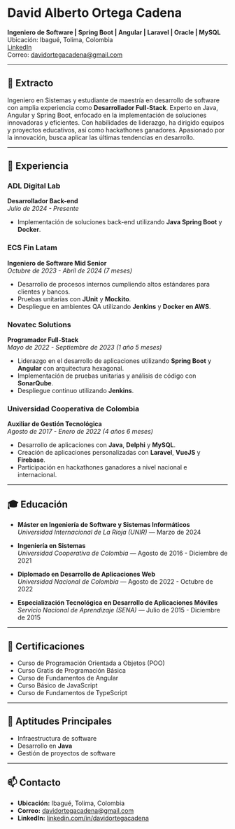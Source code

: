 # David Alberto Ortega Cadena

**Ingeniero de Software | Spring Boot | Angular | Laravel | Oracle | MySQL**  
Ubicación: Ibagué, Tolima, Colombia  
[LinkedIn](https://www.linkedin.com/in/davidortegacadena)  
Correo: davidortegacadena@gmail.com  

---

## 📄 Extracto
Ingeniero en Sistemas y estudiante de maestría en desarrollo de software con amplia experiencia como **Desarrollador Full-Stack**. Experto en Java, Angular y Spring Boot, enfocado en la implementación de soluciones innovadoras y eficientes. Con habilidades de liderazgo, ha dirigido equipos y proyectos educativos, así como hackathones ganadores. Apasionado por la innovación, busca aplicar las últimas tendencias en desarrollo.

---

## 💼 Experiencia

### ADL Digital Lab  
**Desarrollador Back-end**  
*Julio de 2024 - Presente*  
- Implementación de soluciones back-end utilizando **Java Spring Boot** y **Docker**.
  
### ECS Fin Latam  
**Ingeniero de Software Mid Senior**  
*Octubre de 2023 - Abril de 2024 (7 meses)*  
- Desarrollo de procesos internos cumpliendo altos estándares para clientes y bancos.
- Pruebas unitarias con **JUnit** y **Mockito**.
- Despliegue en ambientes QA utilizando **Jenkins** y **Docker en AWS**.

### Novatec Solutions  
**Programador Full-Stack**  
*Mayo de 2022 - Septiembre de 2023 (1 año 5 meses)*  
- Liderazgo en el desarrollo de aplicaciones utilizando **Spring Boot** y **Angular** con arquitectura hexagonal.
- Implementación de pruebas unitarias y análisis de código con **SonarQube**.
- Despliegue continuo utilizando **Jenkins**.

### Universidad Cooperativa de Colombia  
**Auxiliar de Gestión Tecnológica**  
*Agosto de 2017 - Enero de 2022 (4 años 6 meses)*  
- Desarrollo de aplicaciones con **Java**, **Delphi** y **MySQL**.
- Creación de aplicaciones personalizadas con **Laravel**, **VueJS** y **Firebase**.
- Participación en hackathones ganadores a nivel nacional e internacional.

---

## 🎓 Educación

- **Máster en Ingeniería de Software y Sistemas Informáticos**  
  *Universidad Internacional de La Rioja (UNIR)* — Marzo de 2024  

- **Ingeniería en Sistemas**  
  *Universidad Cooperativa de Colombia* — Agosto de 2016 - Diciembre de 2021  

- **Diplomado en Desarrollo de Aplicaciones Web**  
  *Universidad Nacional de Colombia* — Agosto de 2022 - Octubre de 2022  

- **Especialización Tecnológica en Desarrollo de Aplicaciones Móviles**  
  *Servicio Nacional de Aprendizaje (SENA)* — Julio de 2015 - Diciembre de 2015  

---

## 🏅 Certificaciones
- Curso de Programación Orientada a Objetos (POO)  
- Curso Gratis de Programación Básica  
- Curso de Fundamentos de Angular  
- Curso Básico de JavaScript  
- Curso de Fundamentos de TypeScript  

---

## 🚀 Aptitudes Principales
- Infraestructura de software  
- Desarrollo en **Java**  
- Gestión de proyectos de software  

---

## 📫 Contacto
- **Ubicación:** Ibagué, Tolima, Colombia  
- **Correo:** [davidortegacadena@gmail.com](mailto:davidortegacadena@gmail.com)  
- **LinkedIn:** [linkedin.com/in/davidortegacadena](https://www.linkedin.com/in/davidortegacadena)
